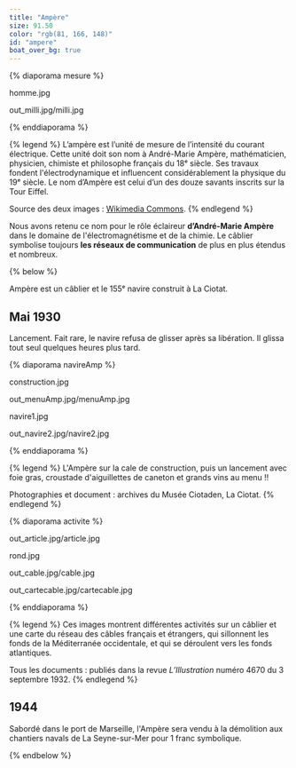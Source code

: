 ```yaml
---
title: "Ampère"
size: 91.50
color: "rgb(81, 166, 148)"
id: "ampere"
boat_over_bg: true
---
```


{% diaporama mesure %}

homme.jpg

out_milli.jpg/milli.jpg

{% enddiaporama %}

{% legend %}
L’ampère est l’unité de mesure de l’intensité du courant électrique. Cette unité doit son nom à André-Marie Ampère, mathématicien, physicien, chimiste et philosophe français du 18ᵉ siècle. Ses travaux fondent l'électrodynamique et influencent considérablement la physique du 19ᵉ siècle. Le nom d’Ampère est celui d’un des douze savants inscrits sur la Tour Eiffel.

Source des deux images&nbsp;: [Wikimedia Commons](https://commons.wikimedia.org/wiki/Main_Page?uselang=fr).
{% endlegend %}


Nous avons retenu ce nom pour le rôle éclaireur **d’André-Marie Ampère** dans le domaine de l'électromagnétisme et de la chimie. Le câblier symbolise toujours **les réseaux de communication** de plus en plus étendus et nombreux.

{% below %}

Ampère est un câblier et le 155ᵉ navire construit à La Ciotat.

Mai 1930
------------

Lancement. Fait rare, le navire refusa de glisser après sa libération. Il glissa tout seul quelques heures plus tard.

{% diaporama navireAmp %}

construction.jpg

out_menuAmp.jpg/menuAmp.jpg

navire1.jpg

out_navire2.jpg/navire2.jpg

{% enddiaporama %}


{% legend %}
L'Ampère sur la cale de construction, puis un lancement avec foie gras, croustade d'aiguillettes de caneton et grands vins au menu&nbsp;!!

Photographies et document&nbsp;: archives du Musée Ciotaden, La Ciotat.
{% endlegend %}


{% diaporama activite %}

out_article.jpg/article.jpg

rond.jpg

out_cable.jpg/cable.jpg

out_cartecable.jpg/cartecable.jpg

{% enddiaporama %}

{% legend %}
Ces images montrent différentes activités sur un câblier et une carte du réseau des câbles français et étrangers, qui sillonnent les fonds de la Méditerranée occidentale, et qui se déroulent vers les fonds atlantiques.

Tous les documents&nbsp;: publiés dans la revue _L’Illustration_ numéro&nbsp;4670 du 3 septembre 1932.
{% endlegend %}


1944
------------

Sabordé dans le port de Marseille, l'Ampère sera vendu à la démolition aux chantiers navals de La Seyne-sur-Mer pour 1&nbsp;franc symbolique.

{% endbelow %}
